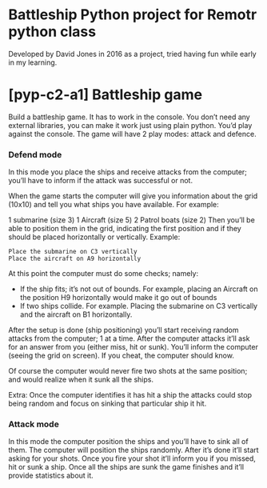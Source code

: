 # Battleship Python project for Remotr python class
Developed by David Jones in 2016 as a project, tried having fun while early in my learning. 


# [pyp-c2-a1] Battleship game

Build a battleship game. It has to work in the console. You don’t need any external libraries, you can make it work just using plain python. You’d play against the console. The game will have 2 play modes: attack and defence.

### Defend mode

In this mode you place the ships and receive attacks from the computer; you’ll have to inform if the attack was successful or not.

When the game starts the computer will give you information about the grid (10x10) and tell you what ships you have available. For example:

1 submarine (size 3)
1 Aircraft (size 5)
2 Patrol boats (size 2)
Then you’ll be able to position them in the grid, indicating the first position and if they should be placed horizontally or vertically. Example:

```
Place the submarine on C3 vertically
Place the aircraft on A9 horizontally
```

At this point the computer must do some checks; namely:

* If the ship fits; it’s not out of bounds. For example, placing an Aircraft on the position H9 horizontally would make it go out of bounds
* If two ships collide. For example. Placing the submarine on C3 vertically and the aircraft on B1 horizontally.

After the setup is done (ship positioning) you’ll start receiving random attacks from the computer; 1 at a time. After the computer attacks it’ll ask for an answer from you (either miss, hit or sunk). You’ll inform the computer (seeing the grid on screen). If you cheat, the computer should know.

Of course the computer would never fire two shots at the same position; and would realize when it sunk all the ships.

Extra: Once the computer identifies it has hit a ship the attacks could stop being random and focus on sinking that particular ship it hit.

### Attack mode

In this mode the computer position the ships and you’ll have to sink all of them. The computer will position the ships randomly. After it’s done it’ll start asking for your shots. Once you fire your shot it’ll inform you if you missed, hit or sunk a ship. Once all the ships are sunk the game finishes and it’ll provide statistics about it.
